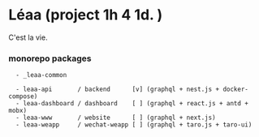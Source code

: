 # Léaa (project 1h 4 1d. )

C'est la vie.


### monorepo packages

```
  - _leaa-common

  - leaa-api       / backend      [v] (graphql + nest.js + docker-compose)
  - leaa-dashboard / dashboard    [ ] (graphql + react.js + antd + mobx)
  - leaa-www       / website      [ ] (graphql + next.js)
  - leaa-weapp     / wechat-weapp [ ] (graphql + taro.js + taro-ui)
```

